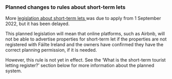 ###  Planned changes to rules about short-term lets

More [ legislation about short-term lets
](https://www.irishstatutebook.ie/eli/2022/act/29/section/3/enacted/en/html#sec3)
was due to apply from 1 September 2022, but it has been delayed.

This planned legislation will mean that online platforms, such as Airbnb, will
not be able to advertise properties for short-term let if the properties are
not registered with Fáilte Ireland and the owners have confirmed they have the
correct planning permission, if it is needed.

However, this rule is not yet in effect. See the ‘What is the short-term
tourist letting register?’ section below for more information about the
planned system.
